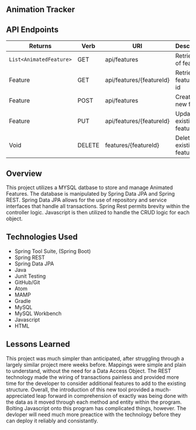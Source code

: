 ## Animation Tracker

## API Endpoints

| Returns | Verb | URI | Description |
|---------|------|-----|-------------|
| `List<AnimatedFeature>` | GET | api/features | Retrieve list of features |
| Feature | GET | api/features/{featureId} | Retrieve features by id |
| Feature | POST | api/features | Create a new feature |
| Feature | PUT | api/features/{featureId} | Update an existing feature |
| Void | DELETE | features/{featureId} | Delete an existing feature |

## Overview

This project utilizes a MYSQL datbase to store and manage Animated Features. The database is manipulated by Spring Data JPA and Spring REST. Spring Data JPA allows for the use of repository and service interfaces that handle all transactions. Spring Rest permits brevity within the controller logic. Javascript is then utilized to handle the CRUD logic for each object.

## Technologies Used

* Spring Tool Suite, (Spring Boot)
* Spring REST
* Spring Data JPA
* Java
* Junit Testing
* GitHub/Git
* Atom
* MAMP
* Gradle
* MySQL
* MySQL Workbench
* Javascript
* HTML

## Lessons Learned

This project was much simpler than anticipated, after struggling through a largely similar project mere weeks before. Mappings were simple and plain to understand, without the need for a Data Access Object. The REST technology made the wiring of transactions painless and provided more time for the developer to consider additional features to add to the existing structure. Overall, the introduction of this new tool provided a much-appreciated leap forward in comprehension of exactly was being done with the data as it moved through each method and entity within the program. Bolting Javascript onto this program has complicated things, however. The devloper will need much more preactice with the technology before they can deploy it reliably and consistantly.

